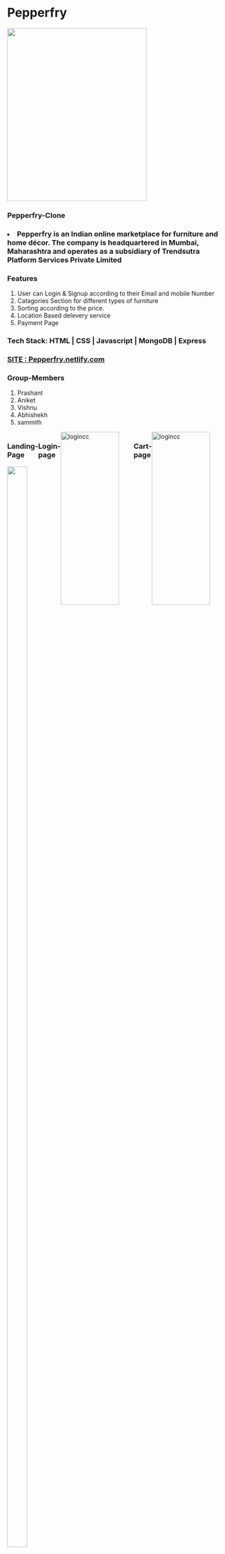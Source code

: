 # Pepperfry

   <div>
      <img src="https://savinghop.in/wp-content/uploads/2016/08/Pepperfry-Coupons.jpg" height="400px" width="80%">
   </div>
   <div>
   <h3>Pepperfry-Clone<h3/>
 <li>Pepperfry is an Indian online marketplace for furniture and home décor. The company is headquartered in Mumbai, Maharashtra and operates as a subsidiary of Trendsutra Platform Services Private Limited</li>
    </div>
 <div>
   <h3>Features</h3>
  <ol>
  <li>User can Login & Signup according to their Email and mobile Number</li>
  <li>Catagories Section for different types of furniture</li>
  <li>Sorting according to the price.</li>
   <li>Location Based delevery service</li>
   <li>Payment Page</li>
</ol>
 </div>
 <h3>Tech Stack: HTML | CSS | Javascript | MongoDB | Express</h3>
 
  <div>
   

   <a href="https://heuristic-hypatia-f1ed68.netlify.app"><h3>SITE : Pepperfry.netlify.com</h3></a>
   <h3>Group-Members</h3>
  <ol>
 <li>Prashant</li>
  <li>Aniket</li>
  <li>Vishnu</li>
  <li>Abhishekh</li>
   <li>sammith</li>
</ol>
 </div>
 
 
 <div style="display: flex;" >
<div > 
  <h3>Landing-Page</h3>
 <img src="https://serving.photos.photobox.com/07322670faab6064a9b60c4e20a47d9a5e608644a4e0ce9a9104cc38ee000853cfdc4b36.jpg"height="2500px"  width="80%">
  </div>
  <h3>Login-page</h3>
<img src ="https://serving.photos.photobox.com/97523709c420cbcd15d09ce77d10b0d4e9f36dca565b0dcad4b06e4f5e6551334b0f8cae.jpg" alt="logincc" height ="400px" width="80%" border="0">
  <h3>Cart-page</h3>
  <img src ="https://serving.photos.photobox.com/96100284e127aece2a250abb20a57d4a662a1d5c67bf4173b6e30cb92377bb3d916ac0f0.jpg" alt="logincc" height ="400px" width="80%" border="0">
  
 <div>

